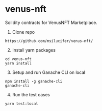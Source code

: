 # venus-nft
Solidity contracts for VenusNFT Marketplace.

1. Clone repo

```shell
https://github.com/msilucifer/venus-nft/
```

2. Install yarn packages

```shell
cd venus-nft
yarn install
```

3. Setup and run Ganache CLI on local
```shell
npm install -g ganache-cli
ganache-cli
```

4. Run the test cases
```shell
yarn test:local
```
